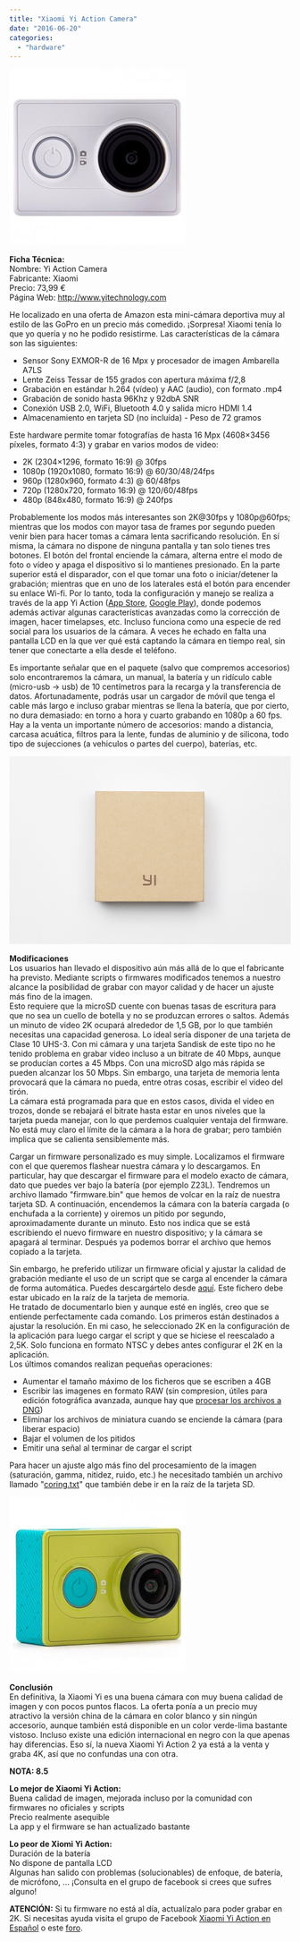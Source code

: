 ```yaml
---
title: "Xiaomi Yi Action Camera"
date: "2016-06-20"
categories: 
  - "hardware"
---
```


![](images/xiaomi-yi-action-cam-white.jpg)

**Ficha Técnica:**  
Nombre: Yi Action Camera  
Fabricante: Xiaomi  
Precio: 73,99 €  
Página Web: http://www.yitechnology.com

He localizado en una oferta de Amazon esta mini-cámara deportiva muy al estilo de las GoPro en un precio más comedido. ¡Sorpresa! Xiaomi tenía lo que yo quería y no he podido resistirme. Las características de la cámara son las siguientes:  
- Sensor Sony EXMOR-R de 16 Mpx y procesador de imagen Ambarella A7LS 
- Lente Zeiss Tessar de 155 grados con apertura máxima f/2,8 
- Grabación en estándar h.264 (vídeo) y AAC (audio), con formato .mp4 
- Grabación de sonido hasta 96Khz y 92dbA SNR 
- Conexión USB 2.0, WiFi, Bluetooth 4.0 y salida micro HDMI 1.4 
- Almacenamiento en tarjeta SD (no incluída) - Peso de 72 gramos

Este hardware permite tomar fotografías de hasta 16 Mpx (4608×3456 píxeles, formato 4:3) y grabar en varios modos de video:  
- 2K (2304×1296, formato 16:9) @ 30fps 
- 1080p (1920x1080, formato 16:9) @ 60/30/48/24fps 
- 960p (1280x960, formato 4:3) @ 60/48fps 
- 720p (1280x720, formato 16:9) @ 120/60/48fps 
- 480p (848x480, formato 16:9) @ 240fps 

Probablemente los modos más interesantes son 2K@30fps y 1080p@60fps; mientras que los modos con mayor tasa de frames por segundo pueden venir bien para hacer tomas a cámara lenta sacrificando resolución. En sí misma, la cámara no dispone de ninguna pantalla y tan solo tienes tres botones. El botón del frontal enciende la cámara, alterna entre el modo de foto o vídeo y apaga el dispositivo si lo mantienes presionado. En la parte superior está el disparador, con el que tomar una foto o iniciar/detener la grabación; mientras que en uno de los laterales está el botón para encender su enlace Wi-fi. Por lo tanto, toda la configuración y manejo se realiza a través de la app Yi Action ([App Store](https://itunes.apple.com/es/app/yi-action-yi-4k-action-camera/id963065779?mt=8), [Google Play](https://play.google.com/store/apps/details?id=com.xiaomi.xy.sportscamera&hl=es)), donde podemos además activar algunas características avanzadas como la corrección de imagen, hacer timelapses, etc. Incluso funciona como una especie de red social para los usuarios de la cámara. A veces he echado en falta una pantalla LCD en la que ver qué está captando la cámara en tiempo real, sin tener que conectarte a ella desde el teléfono.

Es importante señalar que en el paquete (salvo que compremos accesorios) solo encontraremos la cámara, un manual, la batería y un ridículo cable (micro-usb -> usb) de 10 centímetros para la recarga y la transferencia de datos. Afortunadamente, podrás usar un cargador de móvil que tenga el cable más largo e incluso grabar mientras se llena la batería, que por cierto, no dura demasiado: en torno a hora y cuarto grabando en 1080p a 60 fps. Hay a la venta un importante número de accesorios: mando a distancia, carcasa acuática, filtros para la lente, fundas de aluminio y de silicona, todo tipo de sujecciones (a vehiculos o partes del cuerpo), baterías, etc.

![](images/xiaomi-yi-action-cam-packaging.jpg)

**Modificaciones**  
Los usuarios han llevado el dispositivo aún más allá de lo que el fabricante ha previsto. Mediante scripts o firmwares modificados tenemos a nuestro alcance la posibilidad de grabar con mayor calidad y de hacer un ajuste más fino de la imagen.  
Esto requiere que la microSD cuente con buenas tasas de escritura para que no sea un cuello de botella y no se produzcan errores o saltos. Además un minuto de video 2K ocupará alrededor de 1,5 GB, por lo que también necesitas una capacidad generosa. Lo ideal sería disponer de una tarjeta de Clase 10 UHS-3. Con mi cámara y una tarjeta Sandisk de este tipo no he tenido problema en grabar video incluso a un bitrate de 40 Mbps, aunque se producían cortes a 45 Mbps. Con una microSD algo más rápida se pueden alcanzar los 50 Mbps. Sin embargo, una tarjeta de memoria lenta provocará que la cámara no pueda, entre otras cosas, escribir el video del tirón.  
La cámara está programada para que en estos casos, divida el video en trozos, donde se rebajará el bitrate hasta estar en unos niveles que la tarjeta pueda manejar, con lo que perdemos cualquier ventaja del firmware. No está muy claro el límite de la cámara a la hora de grabar; pero también implica que se calienta sensiblemente más.

Cargar un firmware personalizado es muy simple. Localizamos el firmware con el que queremos flashear nuestra cámara y lo descargamos. En particular, hay que descargar el firmware para el modelo exacto de cámara, dato que puedes ver bajo la batería (por ejemplo Z23L). Tendremos un archivo llamado "firmware.bin" que hemos de volcar en la raíz de nuestra tarjeta SD. A continuación, encendemos la cámara con la batería cargada (o enchufada a la corriente) y oiremos un pitido por segundo, aproximadamente durante un minuto. Esto nos indica que se está escribiendo el nuevo firmware en nuestro dispositivo; y la cámara se apagará al terminar. Después ya podemos borrar el archivo que hemos copiado a la tarjeta. 

Sin embargo, he preferido utilizar un firmware oficial y ajustar la calidad de grabación mediante el uso de un script que se carga al encender la cámara de forma automática. Puedes descargártelo desde [aquí](/files/2016/06/autoexec.ash). Este fichero debe estar ubicado en la raíz de la tarjeta de memoria.  
He tratado de documentarlo bien y aunque esté en inglés, creo que se entiende perfectamente cada comando. Los primeros están destinados a ajustar la resolución. En mi caso, he seleccionado 2K en la configuración de la aplicación para luego cargar el script y que se hiciese el reescalado a 2,5K. Solo funciona en formato NTSC y debes antes configurar el 2K en la aplicación.  
Los últimos comandos realizan pequeñas operaciones:  
- Aumentar el tamaño máximo de los ficheros que se escriben a 4GB
- Escribir las imagenes en formato RAW (sin compresion, útiles para edición fotográfica avanzada, aunque hay que <a href="https://youtu.be/xP_Odq_tGcs">procesar los archivos a DNG</a>)
- Eliminar los archivos de miniatura cuando se enciende la cámara (para liberar espacio)
- Bajar el volumen de los pitidos
- Emitir una señal al terminar de cargar el script

Para hacer un ajuste algo más fino del procesamiento de la imagen (saturación, gamma, nitidez, ruido, etc.) he necesitado también un archivo llamado "[coring.txt](/files/2016/06/coring.txt)" que también debe ir en la raíz de la tarjeta SD.

![](images/xiaomi-yi-action-cam-lime.jpg)

**Conclusión**  
En definitiva, la Xiaomi Yi es una buena cámara con muy buena calidad de imagen y con pocos puntos flacos. La oferta ponía a un precio muy atractivo la versión china de la cámara en color blanco y sin ningún accesorio, aunque también está disponible en un color verde-lima bastante vistoso. Incluso existe una edición internacional en negro con la que apenas hay diferencias. Eso sí, la nueva Xiaomi Yi Action 2 ya está a la venta y graba 4K, así que no confundas una con otra.

**NOTA: 8.5**

**Lo mejor de Xiaomi Yi Action:**  
Buena calidad de imagen, mejorada incluso por la comunidad con firmwares no oficiales y scripts  
Precio realmente asequible  
La app y el firmware se han actualizado bastante

**Lo peor de Xiomi Yi Action:**  
Duración de la batería  
No dispone de pantalla LCD  
Algunas han salido con problemas (solucionables) de enfoque, de batería, de micrófono, ... ¡Consulta en el grupo de facebook si crees que sufres alguno!

**ATENCIÓN:** Si tu firmware no está al día, actualízalo para poder grabar en 2K. Si necesitas ayuda visita el grupo de Facebook [Xiaomi Yi Action en Español](https://www.facebook.com/groups/Xiaomi.YiAction/) o este [foro](http://grupoxiaomiyiaction.foroactivo.com/).